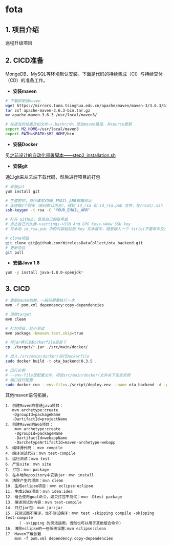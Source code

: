 # fota

## 1. 项目介绍
远程升级项目

## 2. CICD准备

MongoDB、MySQL等环境默认安装。下面是代码的持续集成（CI）与持续交付（CD）的准备工作。

* **安装maven**

```bash
# 下载和安装maven
wget https://mirrors.tuna.tsinghua.edu.cn/apache/maven/maven-3/3.6.3/binaries/apache-maven-3.6.3-bin.tar.gz
tar zxf apache-maven-3.6.3-bin.tar.gz
mv apache-maven-3.6.3 /usr/local/maven3/

# 在适当的位置比如文件~/.bashrc中，添加maven路径，并source更新
export M2_HOME=/usr/local/maven3
export PATH=$PATH:$M2_HOME/bin
```

* **安装Docker**

见[之前设计的自动化部署脚本——step2_installation.sh](https://github.com/Neyzoter/TestScript/blob/master/linux/auto_install4ruili/packonline/step2_installation.sh)

* **安装git**

通过git来从云端下载代码，然后进行项目的打包

```bash
# 安装git
yum install git

# 生成密钥，自行填写YOUR_EMAIL_ARR邮箱地址
# 连续按3个回车（密码默认为空），得到 id_rsa 和 id_rsa.pub 文件，在/root/.ssh 下说明生成成功
ssh-keygen -t rsa -C "YOUR_EMAIL_ARR"

# 打开 Github，登录自己的账号后
# 点击自己的头像->settings->SSH And GPG Keys->New SSH key
# 将本地 id_rsa.pub 中的内容粘贴到 Key 文本框中，随意输入一个 title(不要有中文)，点击 Add Key 即可

# clone项目
git clone git@github.com:WirelessDataCollect/ota_backend.git
# 更新项目
git pull
```

* **安装Java 1.8**

```bash
yum -y install java-1.8.0-openjdk*
```

## 3. CICD
```bash
# 更新maven依赖，一般只需要执行一次
mvn -f pom.xml dependency:copy-dependencies

# 清除target
mvn clean

# 打包项目，且不测试
mvn package -Dmaven.test.skip=true

# 将jar拷贝到Dockerfile目录下
cp ./target/*.jar ./src/main/docker/

# 进入./src/main/docker/运行Dockerfile
sudo docker build -t ota_backend:0.3.5 .

# 运行实例
# --env-file是配置文件，项目src/main/docker/文件夹下包含实例
# 端口自行配置
sudo docker run --env-file=./script/deploy.env --name ota_backend -d -p 9090:9090 -p 9092:9099 ota_backend:0.3.5
```

其他maven语句拓展，

```
1. 创建Maven的普通java项目： 
   mvn archetype:create 
   -DgroupId=packageName 
   -DartifactId=projectName  
2. 创建Maven的Web项目：   
    mvn archetype:create 
    -DgroupId=packageName    
    -DartifactId=webappName 
    -DarchetypeArtifactId=maven-archetype-webapp    
3. 编译源代码： mvn compile 
4. 编译测试代码：mvn test-compile    
5. 运行测试：mvn test   
6. 产生site：mvn site   
7. 打包：mvn package   
8. 在本地Repository中安装jar：mvn install 
9. 清除产生的项目：mvn clean   
10. 生成eclipse项目：mvn eclipse:eclipse  
11. 生成idea项目：mvn idea:idea  
12. 组合使用goal命令，如只打包不测试：mvn -Dtest package   
13. 编译测试的内容：mvn test-compile  
14. 只打jar包: mvn jar:jar  
15. 只测试而不编译，也不测试编译：mvn test -skipping compile -skipping test-compile 
      ( -skipping 的灵活运用，当然也可以用于其他组合命令)  
16. 清除eclipse的一些系统设置:mvn eclipse:clean  
17. Maven下载依赖
    mvn -f pom.xml dependency:copy-dependencies
```